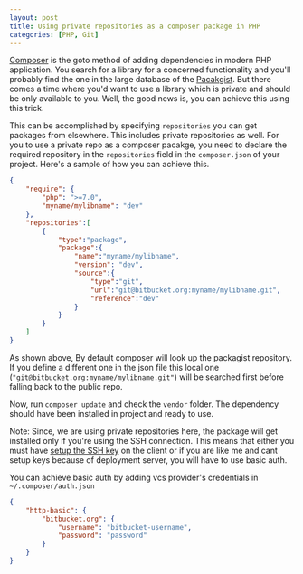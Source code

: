 ```yaml
---
layout: post
title: Using private repositories as a composer package in PHP
categories: [PHP, Git]
---
```


[Composer](https://getcomposer.org) is the goto method of adding dependencies in modern PHP application. You search for a library for a concerned functionality and you'll probably find the one in the large database of the [Pacakgist](https://packagist.org). But there comes a time where you'd want to use a library which is private and should be only available to you. Well, the good news is, you can achieve this using this trick.

This can be accomplished by specifying `repositories` you can get packages from elsewhere. This includes private repositories as well. For you to use a private repo as a composer pacakge, you need to declare the required repository in the `repositories` field in the `composer.json` of your project. Here's a sample of how you can achieve this.


```json
{
    "require": {
        "php": ">=7.0",
        "myname/mylibname": "dev"
    },
    "repositories":[
        {
            "type":"package",
            "package":{
                "name":"myname/mylibname",
                "version": "dev",
                "source":{
                    "type":"git",
                    "url":"git@bitbucket.org:myname/mylibname.git",
                    "reference":"dev"
                }
            }
        }
    ]
}
```

As shown above, By default composer will look up the packagist repository. If you define a different one in the json file this local one (`"git@bitbucket.org:myname/mylibname.git"`) will be searched first before falling back to the public repo. 

Now, run `composer update` and check the `vendor` folder. The dependency should have been installed in project and ready to use.

Note: Since, we are using private repositories here, the package will get installed only if you're using the SSH connection. This means that either you must have [setup the SSH key](https://confluence.atlassian.com/bitbucket/set-up-an-ssh-key-728138079.html) on the client or if you are like me and cant setup keys because of deployment server, you will have to use basic auth.

You can achieve basic auth by adding vcs provider's credentials in `~/.composer/auth.json`

```json
{
    "http-basic": {
        "bitbucket.org": {
            "username": "bitbucket-username",
            "password": "password"
        }
    }
}
```
